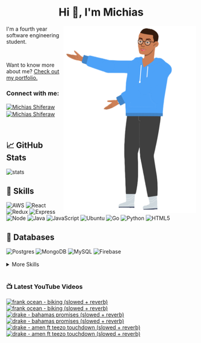 
<h1 align="center">Hi 👋, I'm Michias</h1>

<div>
<img src="./download.png" align="right" data-canonical-src="https://gyazo.com/eb5c5741b6a9a16c692170a41a49c858.png" height="500" />

</div>

<p float="left">

<div>


I'm a fourth year software engineering student.

<br>


Want to know more about me? [Check out my portfolio.](https://michias.vercel.app/)


<h3 align="left">Connect with me:</h3>
<p align="left">
<a href="https://www.linkedin.com/in/michiasshiferaw" target="blank"><img align="center" src="https://cdn.svgporn.com/logos/linkedin-icon.svg" alt="Michias Shiferaw" height="30" width="40" /></a>
<a href="https://www.youtube.com/@kuubamusic" target="blank"><img align="center" src="https://cdn.svgporn.com/logos/youtube-icon.svg" alt="Michias Shiferaw" height="30" width="40" /></a>
</p>

<br>


## &#x1f4c8; GitHub Stats
<img alt="stats" src="https://github-readme-stats.vercel.app/api/top-langs/?username=MichiasShiferaw&layout=compact"/>

<br>

## 💼 Skills
<img alt="AWS" src="https://img.shields.io/badge/AWS-%23FF9900.svg?style=for-the-badge&logo=amazon-aws&logoColor=white"/>
<img alt="React" src="https://img.shields.io/badge/react-%2320232a.svg?style=for-the-badge&logo=react&logoColor=%2361DAFB"/>
<img alt="Redux" src="https://img.shields.io/badge/redux-%23593d88.svg?style=for-the-badge&logo=redux&logoColor=white"/>
<img alt="Express" src="https://img.shields.io/badge/express.js-%23404d59.svg?style=for-the-badge&logo=express&logoColor=%2361DAFB"/>
<img alt="Node" src="https://img.shields.io/badge/node.js-6DA55F?style=for-the-badge&logo=node.js&logoColor=white"/>
<img alt="Java" src="https://img.shields.io/badge/java-%23ED8B00.svg?style=for-the-badge&logo=openjdk&logoColor=white"/>
<img alt="JavaScript" src="https://img.shields.io/badge/javascript-%23323330.svg?style=for-the-badge&logo=javascript&logoColor=%23F7DF1E"/>
<img alt="Ubuntu" src="https://img.shields.io/badge/Ubuntu-E95420?style=for-the-badge&logo=ubuntu&logoColor=white"/>
<img alt="Go" src="https://img.shields.io/badge/go-%2300ADD8.svg?style=for-the-badge&logo=go&logoColor=white"/>
<img alt="Python" src="https://img.shields.io/badge/python-3670A0?style=for-the-badge&logo=python&logoColor=ffdd54"/>
<img alt="HTML5" src="https://img.shields.io/badge/html5-%23E34F26.svg?style=for-the-badge&logo=html5&logoColor=white"/>

<br>

## 💾 Databases
<img alt="Postgres" src="https://img.shields.io/badge/postgres-%23316192.svg?style=for-the-badge&logo=postgresql&logoColor=white"/>
<img alt="MongoDB" src="https://img.shields.io/badge/MongoDB-%234ea94b.svg?style=for-the-badge&logo=mongodb&logoColor=white"/>
<img alt="MySQL" src="https://img.shields.io/badge/mysql-%2300f.svg?style=for-the-badge&logo=mysql&logoColor=white"/>
<img alt="Firebase" src="https://img.shields.io/badge/firebase-%23039BE5.svg?style=for-the-badge&logo=firebase"/>

<br>


<br>

<details>
<summary>More Skills</summary>
<br>

<img alt="CSS" src="https://img.shields.io/badge/css3-%231572B6.svg?style=for-the-badge&logo=css3&logoColor=white"/>
<img alt="SASS" src="https://img.shields.io/badge/SASS-hotpink.svg?style=for-the-badge&logo=SASS&logoColor=white"/>
<img alt="Bootstrap" src="https://img.shields.io/badge/bootstrap-%23563D7C.svg?style=for-the-badge&logo=bootstrap&logoColor=white"/>
<img alt="MUI" src="https://img.shields.io/badge/MUI-%230081CB.svg?style=for-the-badge&logo=mui&logoColor=white"/>


<br>

<img alt="SonarQube" src="https://img.shields.io/badge/SonarQube-black?style=for-the-badge&logo=sonarqube&logoColor=4E9BCD"/>
<img alt="SonarLint" src="https://img.shields.io/badge/SonarLint-CB2029?style=for-the-badge&logo=SONARLINT&logoColor=white"/>
<img alt="Selenium" src="https://img.shields.io/badge/-selenium-%43B02A?style=for-the-badge&logo=selenium&logoColor=white"/>

<br>

<img alt="Netlify" src="https://img.shields.io/badge/netlify-%23000000.svg?style=for-the-badge&logo=netlify&logoColor=#00C7B7"/>
<img alt="Jenkins" src="https://img.shields.io/badge/jenkins-%232C5263.svg?style=for-the-badge&logo=jenkins&logoColor=white"/>
<img alt="Github" src="https://img.shields.io/badge/github-%23121011.svg?style=for-the-badge&logo=github&logoColor=white"/>
<img alt="GitLab" src="https://img.shields.io/badge/gitlab-%23181717.svg?style=for-the-badge&logo=gitlab&logoColor=white"/>
<img alt="Git" src="https://img.shields.io/badge/git-%23F05033.svg?style=for-the-badge&logo=git&logoColor=white"/>
<img alt="Nodemon" src="https://img.shields.io/badge/NODEMON-%23323330.svg?style=for-the-badge&logo=nodemon&logoColor=%BBDEAD"/>
<img alt="Canva" src="https://img.shields.io/badge/Canva-%2300C4CC.svg?style=for-the-badge&logo=Canva&logoColor=white"/>
<img alt="Gatsby" src="https://img.shields.io/badge/Gatsby-%23663399.svg?style=for-the-badge&logo=gatsby&logoColor=white"/>
<img alt="Next" src="https://img.shields.io/badge/Next-black?style=for-the-badge&logo=next.js&logoColor=white"/>

</details>

<br>

</div>

</p>



### 📺 Latest YouTube Videos
<!-- BEGIN YOUTUBE-CARDS -->
[![frank ocean - biking (slowed + reverb)](https://ytcards.demolab.com/?id=lE-wR_ZqCK4&title=frank+ocean+-+biking+%28slowed+%2B+reverb%29&lang=en&timestamp=1696970702&background_color=%230d1117&title_color=%23ffffff&stats_color=%23dedede&max_title_lines=1&width=250&border_radius=5&duration=339 "frank ocean - biking (slowed + reverb)")](https://www.youtube.com/watch?v=lE-wR_ZqCK4#gh-dark-mode-only)[![frank ocean - biking (slowed + reverb)](https://ytcards.demolab.com/?id=lE-wR_ZqCK4&title=frank+ocean+-+biking+%28slowed+%2B+reverb%29&lang=en&timestamp=1696970702&background_color=%23ffffff&title_color=%2324292f&stats_color=%2357606a&max_title_lines=1&width=250&border_radius=5&duration=339 "frank ocean - biking (slowed + reverb)")](https://www.youtube.com/watch?v=lE-wR_ZqCK4#gh-light-mode-only)
[![drake - bahamas promises (slowed + reverb)](https://ytcards.demolab.com/?id=kyo1F0rxpao&title=drake+-+bahamas+promises+%28slowed+%2B+reverb%29&lang=en&timestamp=1696792501&background_color=%230d1117&title_color=%23ffffff&stats_color=%23dedede&max_title_lines=1&width=250&border_radius=5&duration=213 "drake - bahamas promises (slowed + reverb)")](https://www.youtube.com/watch?v=kyo1F0rxpao#gh-dark-mode-only)[![drake - bahamas promises (slowed + reverb)](https://ytcards.demolab.com/?id=kyo1F0rxpao&title=drake+-+bahamas+promises+%28slowed+%2B+reverb%29&lang=en&timestamp=1696792501&background_color=%23ffffff&title_color=%2324292f&stats_color=%2357606a&max_title_lines=1&width=250&border_radius=5&duration=213 "drake - bahamas promises (slowed + reverb)")](https://www.youtube.com/watch?v=kyo1F0rxpao#gh-light-mode-only)
[![drake - amen ft teezo touchdown (slowed + reverb)](https://ytcards.demolab.com/?id=RhAuIsZOZbY&title=drake+-+amen+ft+teezo+touchdown+%28slowed+%2B+reverb%29&lang=en&timestamp=1696695314&background_color=%230d1117&title_color=%23ffffff&stats_color=%23dedede&max_title_lines=1&width=250&border_radius=5&duration=173 "drake - amen ft teezo touchdown (slowed + reverb)")](https://www.youtube.com/watch?v=RhAuIsZOZbY#gh-dark-mode-only)[![drake - amen ft teezo touchdown (slowed + reverb)](https://ytcards.demolab.com/?id=RhAuIsZOZbY&title=drake+-+amen+ft+teezo+touchdown+%28slowed+%2B+reverb%29&lang=en&timestamp=1696695314&background_color=%23ffffff&title_color=%2324292f&stats_color=%2357606a&max_title_lines=1&width=250&border_radius=5&duration=173 "drake - amen ft teezo touchdown (slowed + reverb)")](https://www.youtube.com/watch?v=RhAuIsZOZbY#gh-light-mode-only)
<!-- END YOUTUBE-CARDS -->


